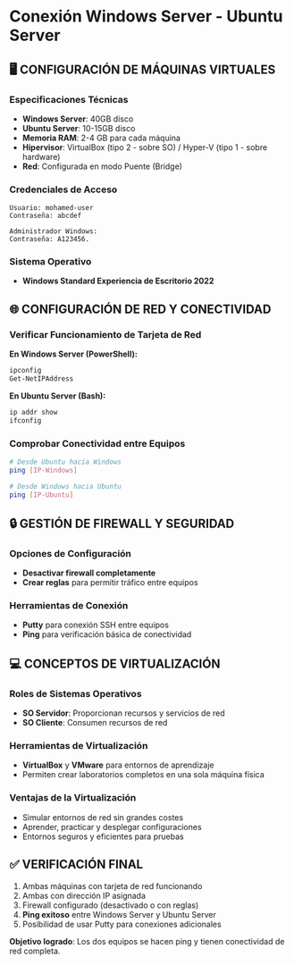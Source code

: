# Conexión Windows Server - Ubuntu Server

## 🖥️ CONFIGURACIÓN DE MÁQUINAS VIRTUALES

### **Especificaciones Técnicas**
- **Windows Server**: 40GB disco
- **Ubuntu Server**: 10-15GB disco  
- **Memoria RAM**: 2-4 GB para cada máquina
- **Hipervisor**: VirtualBox (tipo 2 - sobre SO) / Hyper-V (tipo 1 - sobre hardware)
- **Red**: Configurada en modo Puente (Bridge)

### **Credenciales de Acceso**
```
Usuario: mohamed-user
Contraseña: abcdef

Administrador Windows: 
Contraseña: A123456.
```

### **Sistema Operativo**
- **Windows Standard Experiencia de Escritorio 2022**

## 🌐 CONFIGURACIÓN DE RED Y CONECTIVIDAD

### **Verificar Funcionamiento de Tarjeta de Red**

**En Windows Server (PowerShell):**
```powershell
ipconfig
Get-NetIPAddress
```

**En Ubuntu Server (Bash):**
```bash
ip addr show
ifconfig
```

### **Comprobar Conectividad entre Equipos**
```bash
# Desde Ubuntu hacia Windows
ping [IP-Windows]

# Desde Windows hacia Ubuntu  
ping [IP-Ubuntu]
```

## 🔒 GESTIÓN DE FIREWALL Y SEGURIDAD

### **Opciones de Configuración**
- **Desactivar firewall completamente**
- **Crear reglas** para permitir tráfico entre equipos

### **Herramientas de Conexión**
- **Putty** para conexión SSH entre equipos
- **Ping** para verificación básica de conectividad

## 💻 CONCEPTOS DE VIRTUALIZACIÓN

### **Roles de Sistemas Operativos**
- **SO Servidor**: Proporcionan recursos y servicios de red
- **SO Cliente**: Consumen recursos de red

### **Herramientas de Virtualización**
- **VirtualBox** y **VMware** para entornos de aprendizaje
- Permiten crear laboratorios completos en una sola máquina física

### **Ventajas de la Virtualización**
- Simular entornos de red sin grandes costes
- Aprender, practicar y desplegar configuraciones
- Entornos seguros y eficientes para pruebas

## ✅ VERIFICACIÓN FINAL

1. Ambas máquinas con tarjeta de red funcionando
2. Ambas con dirección IP asignada
3. Firewall configurado (desactivado o con reglas)
4. **Ping exitoso** entre Windows Server y Ubuntu Server
5. Posibilidad de usar Putty para conexiones adicionales

**Objetivo logrado**: Los dos equipos se hacen ping y tienen conectividad de red completa.
